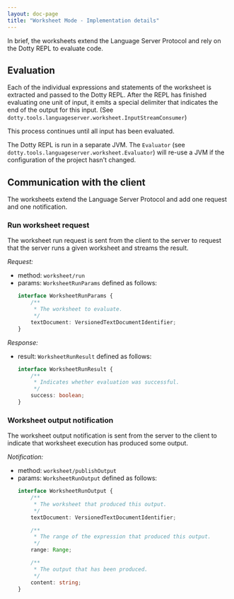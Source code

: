 ```yaml
---
layout: doc-page
title: "Worksheet Mode - Implementation details"
---
```


In brief, the worksheets extend the Language Server Protocol and rely on the
Dotty REPL to evaluate code.

## Evaluation
Each of the individual expressions and statements of the worksheet is extracted
and passed to the Dotty REPL. After the REPL has finished evaluating one unit of
input, it emits a special delimiter that indicates the end of the output for
this input. (See `dotty.tools.languageserver.worksheet.InputStreamConsumer`)

This process continues until all input has been evaluated.

The Dotty REPL is run in a separate JVM. The `Evaluator` (see
`dotty.tools.languageserver.worksheet.Evaluator`) will re-use a JVM if the
configuration of the project hasn't changed.

## Communication with the client
The worksheets extend the Language Server Protocol and add one request and one
notification.

### Run worksheet request
The worksheet run request is sent from the client to the server to request that
the server runs a given worksheet and streams the result.

*Request:*

 - method: `worksheet/run`
 - params: `WorksheetRunParams` defined as follows:
   ```typescript
   interface WorksheetRunParams {
       /**
        * The worksheet to evaluate.
        */
       textDocument: VersionedTextDocumentIdentifier;
   }
   ```

*Response:*

 - result: `WorksheetRunResult` defined as follows:
   ```typescript
   interface WorksheetRunResult {
       /**
        * Indicates whether evaluation was successful.
        */
       success: boolean;
   }
   ```

### Worksheet output notification
The worksheet output notification is sent from the server to the client to
indicate that worksheet execution has produced some output.

*Notification:*

 - method: `worksheet/publishOutput`
 - params: `WorksheetRunOutput` defined as follows:
   ```typescript
   interface WorksheetRunOutput {
       /**
        * The worksheet that produced this output.
        */
       textDocument: VersionedTextDocumentIdentifier;

       /**
        * The range of the expression that produced this output.
        */
       range: Range;

       /**
        * The output that has been produced.
        */
       content: string;
   }
   ```
